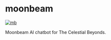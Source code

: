 # moonbeam

[![mb](https://i.ibb.co/vQ6xC98/hi.png)](https://api.moonbeambot.live)

Moonbeam AI chatbot for The Celestial Beyonds.
